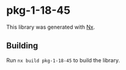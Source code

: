 # pkg-1-18-45

This library was generated with [Nx](https://nx.dev).

## Building

Run `nx build pkg-1-18-45` to build the library.
